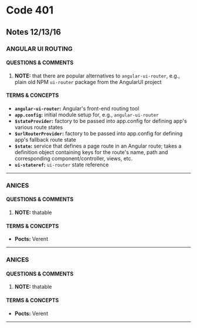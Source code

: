 # Code 401 
## Notes 12/13/16

### ANGULAR UI ROUTING

#### QUESTIONS & COMMENTS
1. **NOTE:** that there are popular alternatives to `angular-ui-router`, e.g., plain old NPM `ui-router` package from the AngularUI project


#### TERMS & CONCEPTS
  * **`angular-ui-router`:**  Angular's front-end routing tool
  * **`app.config`:**  initial module setup for, e.g., `angular-ui-router`
  * **`$stateProvider`:**  factory to be passed into app.config for defining app's various route states
  * **`$urlRouterProvider`:**  factory to be passed into app.config for defining app's fallback route state
  * **`$state`:**  service that defines a page route in an Angular route; takes a definition object containing keys for the route's name, path and corresponding component/controller, views, etc.
  * **`ui-stateref`:**  `ui-router` state reference
  
  
---

### ANICES

#### QUESTIONS & COMMENTS
1. **NOTE:** thatable


#### TERMS & CONCEPTS
  * **Pocts:**  Verent
  
---

### ANICES

#### QUESTIONS & COMMENTS
1. **NOTE:** thatable


#### TERMS & CONCEPTS
  * **Pocts:**  Verent
  
---
